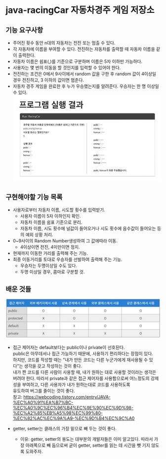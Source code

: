# java-racingCar 자동차경주 게임 저장소
## 기능 요구사항
+ 주어진 횟수 동안 n대의 자동차는 전진 또는 멈출 수 있다.
+ 각 자동차에 이름을 부여할 수 있다. 전진하는 자동차를 출력할 때 자동차 이름을 같이 출력한다.
+ 자동차 이름은 쉼표(,)를 기준으로 구분하며 이름은 5자 이하만 가능하다.
+ 사용자는 몇 번의 이동을 할 것인지를 입력할 수 있어야 한다.
+ 전진하는 조건은 0에서 9사이에서 random 값을 구한 후 random 값이 4이상일 경우 전진하고, 3 이하의 값이면 멈춘다.
+ 자동차 경주 게임을 완료한 후 누가 우승했는지를 알려준다. 우승자는 한 명 이상일 수 있다.
![capture](./image/cap.JPG)


## 구현해야할 기능 목록
+ 사용자로부터 자동차 이름, 시도할 횟수를 입력받기.
  + 사용자 이름이 5자 이하인지 확인.
  + 자동차 이름을 쉼표 기준으로 분리.
  + 자동차 이름, 시도 횟수에 널값이 들어오거나 시도 횟수에 음수값이 들어오는 등의 예외 상황 처리.
+ 0~9사이의 Random Number생성하여 그 값에따라 이동.
  + 4이상이면 전진, 4미만이면 정지.
+ 현재까지 이동한 거리를 출력해 주는 기능.
+ 최종 이동거리를 토대로 우승자를 선발하여 출력해 주는 기능.
  + 우승자는 두명이상일 수도 있다.
  + 두명 이상일 경우, 콤마로 구분할 것.

## 배운 것들
![AM](./image/AccessModifier.JPG)
+ 접근 제어자는 default보다는 public이나 private이 선호된다.  
  public은 아무데서나 접근 가능하기 때문에, 사용하기 편리하다는 장점이 있다.   
  하지만, 코드를 작성할 때는 "내가 만든 코드는 다른 누군가에게 재사용될 수 있다"는 생각을 갖고 작성하는 것이 좋다.  
  내가 짠 코드를 다른 사람이 사용할 때, 내가 원하는 대로 사용할 것이라는 생각은 버려야 한다. 
  따라서 private과 같은 접근 제어자를 사용함으로써 어느정도의 강제성을 부여하고, 다른 사용자가 내가 원하는대로 코드를 사용하도록  
  유도하여 버그를 줄이는 것이 좋다.   
  참고: https://webcoding.tistory.com/entry/JAVA-%EC%A0%91%EA%B7%BC-%EC%A0%9C%EC%96%B4%EC%9E%90%EC%9D%98-%EC%A2%85%EB%A5%98%EC%99%80-%EC%82%AC%EC%9A%A9-%EC%9D%B4%EC%9C%A0
  
+ getter, setter는 클래스의 가장 밑으로 빼 두는 것이 좋다.
  + 이유: getter, setter의 용도는 대부분의 개발자들은 이미 알고있다. 따라서 가장 아래쪽으로 빼 둠으로써 굳이 getter, setter를 읽는 데 시간을 뺏           기지 않도록 도와주자.
  
